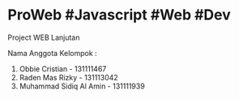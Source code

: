 # ProWeb #Javascript #Web #Dev
Project WEB Lanjutan

Nama Anggota Kelompok :
1. Obbie Cristian         - 131111467
2. Raden Mas Rizky        - 131113042
3. Muhammad Sidiq Al Amin - 131111939

